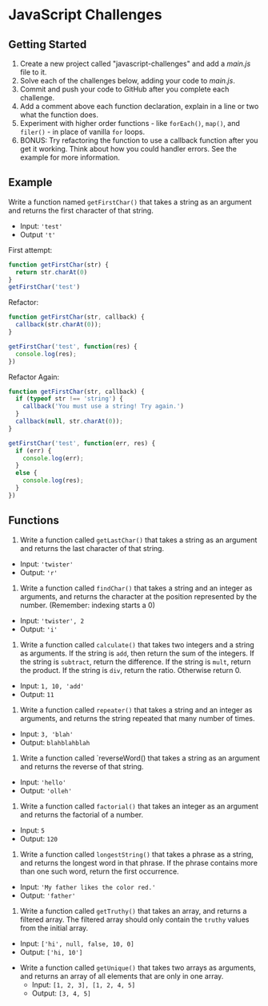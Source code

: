 # JavaScript Challenges

## Getting Started

1. Create a new project called "javascript-challenges" and add a *main.js* file to it.
1. Solve each of the challenges below, adding your code to *main.js*.
1. Commit and push your code to GitHub after you complete each challenge.
1. Add a comment above each function declaration, explain in a line or two what the function does.
1. Experiment with higher order functions - like `forEach()`, `map()`, and `filer()` - in place of vanilla `for` loops.
1. BONUS: Try refactoring the function to use a callback function after you get it working. Think about how you could handler errors. See the example for more information.

## Example

Write a function named `getFirstChar()` that takes a string as an argument and returns the first character of that string.
  - Input: `'test'`
  - Output `'t'`

First attempt:

```javascript
function getFirstChar(str) {
  return str.charAt(0)
}
getFirstChar('test')
```

Refactor:

```javascript
function getFirstChar(str, callback) {
  callback(str.charAt(0));
}

getFirstChar('test', function(res) {
  console.log(res);
})
```

Refactor Again:

```javascript
function getFirstChar(str, callback) {
  if (typeof str !== 'string') {
    callback('You must use a string! Try again.')
  }
  callback(null, str.charAt(0));
}

getFirstChar('test', function(err, res) {
  if (err) {
    console.log(err);
  }
  else {
    console.log(res);
  }
})
```

## Functions

1. Write a function called `getLastChar()` that takes a string as an argument and returns the last character of that string.
  - Input: `'twister'`
  - Output: `'r'`
1. Write a function called `findChar()` that takes a string and an integer as arguments, and returns the character at the position represented by the number. (Remember: indexing starts a 0)
  - Input: `'twister', 2`
  - Output: `'i'`
1. Write a function called `calculate()` that takes two integers and a string as arguments. If the string is `add`, then return the sum of the integers. If the string is `subtract`, return the difference. If the string is `mult`, return the product. If the string is `div`, return the ratio. Otherwise return 0.
  - Input: `1, 10, 'add'`
  - Output: `11`
1. Write a function called `repeater()` that takes a string and an integer as arguments, and returns the string repeated that many number of times.
  - Input: `3, 'blah'`
  - Output: `blahblahblah`
1. Write a function called `reverseWord() that takes a string as an argument and returns the reverse of that string.
  - Input: `'hello'`
  - Output: `'olleh'`
1. Write a function called `factorial()` that takes an integer as an argument and returns the factorial of a number.
  - Input: `5`
  - Output: `120`
1. Write a function called `longestString()` that takes a phrase as a string, and returns the longest word in that phrase. If the phrase contains more than one such word, return the first occurrence.
  - Input: `'My father likes the color red.'`
  - Output: `'father'`
1. Write a function called `getTruthy()` that takes an array, and returns a filtered array. The filtered array should only contain the `truthy` values from the initial array.
  - Input: `['hi', null, false, 10, 0]`
  - Output: `['hi, 10']`
* Write a function called `getUnique()` that takes two arrays as arguments, and returns an array of all elements that are only in one array.
  - Input: `[1, 2, 3], [1, 2, 4, 5]`
  - Output: `[3, 4, 5]`
